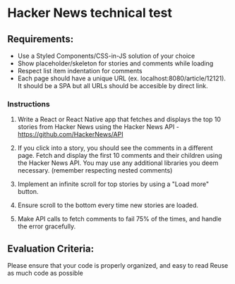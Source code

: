 # Hacker News technical test

## Requirements:

- Use a Styled Components/CSS-in-JS solution of your choice
- Show placeholder/skeleton for stories and comments while loading
- Respect list item indentation for comments
- Each page should have a unique URL (ex. localhost:8080/article/12121). It should be a SPA but all URLs should be accesible by direct link.

### Instructions

1. Write a React or React Native app that fetches and displays the top 10 stories from Hacker News using the Hacker News API - https://github.com/HackerNews/API

2. If you click into a story, you should see the comments in a different page. Fetch and display the first 10 comments and their children using the Hacker News API. You may use any additional libraries you deem necessary. (remember respecting nested comments)

3. Implement an infinite scroll for top stories by using a "Load more" button.

4. Ensure scroll to the bottom every time new stories are loaded.

5. Make API calls to fetch comments to fail 75% of the times, and handle the error gracefully.

## Evaluation Criteria:

Please ensure that your code is properly organized, and easy to read
Reuse as much code as possible

